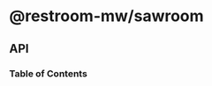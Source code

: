 # @restroom-mw/sawroom

## API

<!-- Generated by documentation.js. Update this documentation by updating the source code. -->

### Table of Contents
